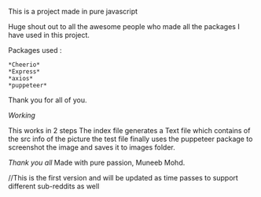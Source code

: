 This is a project made in pure javascript

Huge shout out to all the awesome people who made all the packages I have used in this project.

Packages used :

    *Cheerio*
    *Express*
    *axios*
    *puppeteer*

Thank you for all of you.

*Working*

This works in 2 steps 
    The index file generates a Text file which contains of the src info of the picture
    the test file finally uses the puppeteer package to screenshot the image and saves it to images folder.

*Thank you all*
Made with pure passion, Muneeb Mohd.

//This is the first version and will be updated as time passes to support different sub-reddits as well